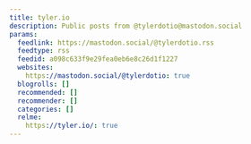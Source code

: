 ```yaml
---
title: tyler.io
description: Public posts from @tylerdotio@mastodon.social
params:
  feedlink: https://mastodon.social/@tylerdotio.rss
  feedtype: rss
  feedid: a098c633f9e29fea0eb6e8c26d1f1227
  websites:
    https://mastodon.social/@tylerdotio: true
  blogrolls: []
  recommended: []
  recommender: []
  categories: []
  relme:
    https://tyler.io/: true
---
```

